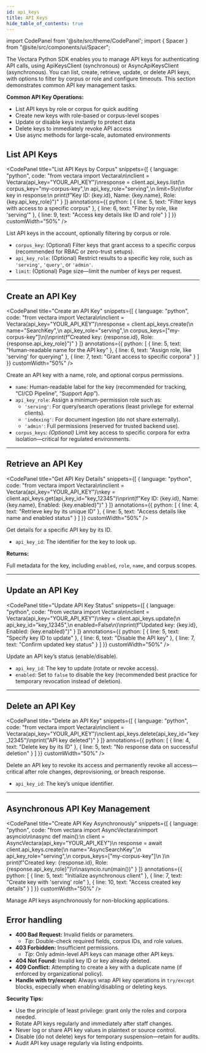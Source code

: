 ```yaml
---
id: api_keys
title: API Keys
hide_table_of_contents: true
---
```


import CodePanel from '@site/src/theme/CodePanel';
import { Spacer } from "@site/src/components/ui/Spacer";

The Vectara Python SDK enables you to manage API keys for authenticating API 
calls, using ApiKeysClient (synchronous) or AsyncApiKeysClient (asynchronous). 
You can list, create, retrieve, update, or delete API keys, with options to 
filter by corpus or role and configure timeouts. This section demonstrates 
common API key management tasks.

**Common API Key Operations:**

- List API keys by role or corpus for quick auditing
- Create new keys with role-based or corpus-level scopes
- Update or disable keys instantly to protect data
- Delete keys to immediately revoke API access
- Use async methods for large-scale, automated environments

## List API Keys

<CodePanel
  title="List API Keys by Corpus"
  snippets={[
    {
      language: "python",
      code: "from vectara import Vectara\n\nclient = Vectara(api_key=\"YOUR_API_KEY\")\nresponse = client.api_keys.list(\n    corpus_key=\"my-corpus-key\",\n    api_key_role=\"serving\",\n    limit=5\n)\nfor key in response:\n    print(f\"Key ID: {key.id}, Name: {key.name}, Role: {key.api_key_role}\")"
    }
  ]}
  annotations={{
    python: [
      { line: 5, text: "Filter keys with access to a specific corpus" },
      { line: 6, text: "Filter by role, like 'serving'" },
      { line: 9, text: "Access key details like ID and role" }
    ]
  }}
  customWidth="50%"
/>

List API keys in the account, optionally filtering by corpus or role.

- `corpus_key`: (Optional) Filter keys that grant access to a specific 
  corpus (recommended for RBAC or zero-trust setups).
- `api_key_role`: (Optional) Restrict results to a specific key role, such as 
  `'serving'`, `'query'`, or `'admin'`.
- `limit`: (Optional) Page size—limit the number of keys per request.

---

## Create an API Key

<CodePanel
  title="Create an API Key"
  snippets={[
    {
      language: "python",
      code: "from vectara import Vectara\n\nclient = Vectara(api_key=\"YOUR_API_KEY\")\nresponse = client.api_keys.create(\n    name=\"SearchKey\",\n    api_key_role=\"serving\",\n    corpus_keys=[\"my-corpus-key\"]\n)\nprint(f\"Created key: {response.id}, Role: {response.api_key_role}\")"
    }
  ]}
  annotations={{
    python: [
      { line: 5, text: "Human-readable name for the API key" },
      { line: 6, text: "Assign role, like 'serving' for querying" },
      { line: 7, text: "Grant access to specific corpora" }
    ]
  }}
  customWidth="50%"
/>

Create an API key with a name, role, and optional corpus permissions.

- `name`: Human-readable label for the key (recommended for tracking, 
  “CI/CD Pipeline”, “Support App”).
- `api_key_role`: Assign a minimum-permission role such as:
  - `'serving'`: For query/search operations (least privilege for external 
  clients).
  - `'indexing'`: For document ingestion (do not share externally).
  - `'admin'`: Full permissions (reserved for trusted backend use).
- `corpus_keys`: *(Optional)* Limit key access to specific corpora for extra 
  isolation—critical for regulated environments.


---

## Retrieve an API Key

<CodePanel
  title="Get API Key Details"
  snippets={[
    {
      language: "python",
      code: "from vectara import Vectara\n\nclient = Vectara(api_key=\"YOUR_API_KEY\")\nkey = client.api_keys.get(api_key_id=\"key_12345\")\nprint(f\"Key ID: {key.id}, Name: {key.name}, Enabled: {key.enabled}\")"
    }
  ]}
  annotations={{
    python: [
      { line: 4, text: "Retrieve key by its unique ID" },
      { line: 5, text: "Access details like name and enabled status" }
    ]
  }}
  customWidth="50%"
/>

Get details for a specific API key by its ID.

- `api_key_id`: The identifier for the key to look up.  


**Returns:**

Full metadata for the key, including `enabled`, `role`, `name`, and corpus scopes.

---

## Update an API Key

<CodePanel
  title="Update API Key Status"
  snippets={[
    {
      language: "python",
      code: "from vectara import Vectara\n\nclient = Vectara(api_key=\"YOUR_API_KEY\")\nkey = client.api_keys.update(\n    api_key_id=\"key_12345\",\n    enabled=False\n)\nprint(f\"Updated key: {key.id}, Enabled: {key.enabled}\")"
    }
  ]}
  annotations={{
    python: [
      { line: 5, text: "Specify key ID to update" },
      { line: 6, text: "Disable the API key" },
      { line: 7, text: "Confirm updated key status" }
    ]
  }}
  customWidth="50%"
/>

Update an API key’s status (enable/disable).

- `api_key_id`: The key to update (rotate or revoke access).
- `enabled`: Set to `false` to disable the key (recommended best practice 
  for temporary revocation instead of deletion).

---

## Delete an API Key

<CodePanel
  title="Delete an API Key"
  snippets={[
    {
      language: "python",
      code: "from vectara import Vectara\n\nclient = Vectara(api_key=\"YOUR_API_KEY\")\nclient.api_keys.delete(api_key_id=\"key_12345\")\nprint(\"API key deleted\")"
    }
  ]}
  annotations={{
    python: [
      { line: 4, text: "Delete key by its ID" },
      { line: 5, text: "No response data on successful deletion" }
    ]
  }}
  customWidth="50%"
/>

Delete an API key to revoke its access and permanently revoke all 
access—critical after role changes, deprovisioning, or breach response.

- `api_key_id`: The key’s unique identifier.


---

## Asynchronous API Key Management

<CodePanel
  title="Create API Key Asynchronously"
  snippets={[
    {
      language: "python",
      code: "from vectara import AsyncVectara\nimport asyncio\n\nasync def main():\n    client = AsyncVectara(api_key=\"YOUR_API_KEY\")\n    response = await client.api_keys.create(\n        name=\"AsyncSearchKey\",\n        api_key_role=\"serving\",\n        corpus_keys=[\"my-corpus-key\"]\n    )\n    print(f\"Created key: {response.id}, Role: {response.api_key_role}\")\n\nasyncio.run(main())"
    }
  ]}
  annotations={{
    python: [
      { line: 5, text: "Initialize asynchronous client" },
      { line: 7, text: "Create key with 'serving' role" },
      { line: 10, text: "Access created key details" }
    ]
  }}
  customWidth="50%"
/>

Manage API keys asynchronously for non-blocking applications.

## Error handling

- **400 Bad Request:** Invalid fields or parameters.  
  - *Tip*: Double-check required fields, corpus IDs, and role values.
- **403 Forbidden:** Insufficient permissions.  
  - *Tip*: Only admin-level API keys can manage other API keys.
- **404 Not Found:** Invalid key ID or key already deleted.
- **409 Conflict:** Attempting to create a key with a duplicate name (if 
  enforced by organizational policy).
- **Handle with try/except:** Always wrap API key operations in `try/except` 
  blocks, especially when enabling/disabling or deleting keys.

**Security Tips:**
- Use the principle of least privilege: grant only the roles and corpora 
  needed.
- Rotate API keys regularly and immediately after staff changes.
- Never log or share API key values in plaintext or source control.
- Disable (do not delete) keys for temporary suspension—retain for audits.
- Audit API key usage regularly via listing endpoints.
